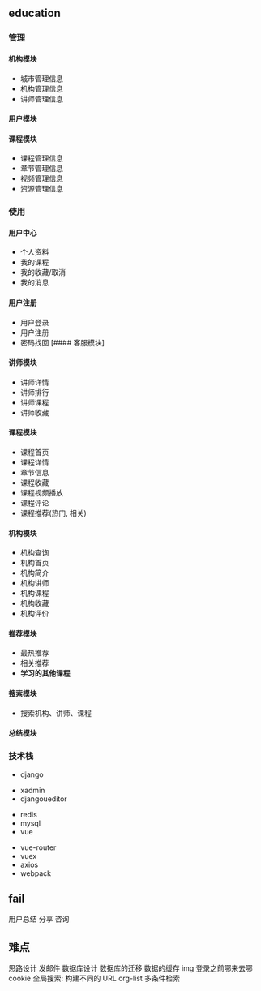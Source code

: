 ## education

### 管理

#### 机构模块

- 城市管理信息
- 机构管理信息
- 讲师管理信息

#### 用户模块

#### 课程模块

- 课程管理信息
- 章节管理信息
- 视频管理信息
- 资源管理信息

### 使用

#### 用户中心

- 个人资料
- 我的课程
- 我的收藏/取消
- 我的消息

#### 用户注册

- 用户登录
- 用户注册
- 密码找回
  [#### 客服模块]

#### 讲师模块

- 讲师详情
- 讲师排行
- 讲师课程
- 讲师收藏

#### 课程模块

- 课程首页
- 课程详情
- 章节信息
- 课程收藏
- 课程视频播放
- 课程评论
- 课程推荐(热门, 相关)

#### 机构模块

- 机构查询
- 机构首页
- 机构简介
- 机构讲师
- 机构课程
- 机构收藏
- 机构评价

#### 推荐模块

- 最热推荐
- 相关推荐
- **学习的其他课程**

#### 搜索模块

- 搜索机构、讲师、课程

#### 总结模块

### 技术栈

- django

* xadmin
* djangoueditor

- redis
- mysql
- vue

* vue-router
* vuex
* axios
* webpack

## fail

用户总结
分享
咨询

## 难点

思路设计
发邮件
数据库设计
数据库的迁移
数据的缓存 img
登录之前哪来去哪 cookie
全局搜索: 构建不同的 URL
org-list 多条件检索

